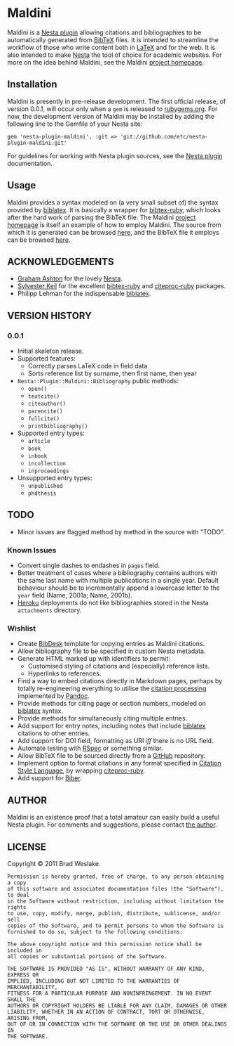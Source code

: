 # Maldini #

Maldini is a [Nesta plugin][nestaplug] allowing citations and bibliographies to be automatically generated from [BibTeX][bibtex] files. It is intended to streamline the workflow of those who write content both in [LaTeX][latex] and for the web.  It is also intended to make [Nesta][nesta] the tool of choice for academic websites. For more on the idea behind Maldini, see the Maldini [project homepage][maldiniproject].

## Installation ##

Maldini is presently in pre-release development. The first official release, of version 0.0.1, will occur only when a `gem` is released to [rubygems.org][rubygems.org]. For now, the development version of Maldini may be installed by adding the following line to the Gemfile of your Nesta site:

    gem 'nesta-plugin-maldini', :git => 'git://github.com/etc/nesta-plugin-maldini.git'

For guidelines for working with Nesta plugin sources, see the [Nesta plugin][nestaplug] documentation.

## Usage ##

Maldini provides a syntax modeled on (a very small subset of) the syntax provided by [biblatex][biblatex].  It is basically a wrapper for [bibtex-ruby][bruby], which looks after the hard work of parsing the BibTeX file. The Maldini [project homepage][maldiniproject] is itself an example of how to employ Maldini. The source from which it is generated can be browsed [here][src], and the BibTeX file it employs can be browsed [here][maldinibib].

## ACKNOWLEDGEMENTS ##

- [Graham Ashton][ashton] for the lovely [Nesta][nesta].
- [Sylvester Keil][keil] for the excellent [bibtex-ruby][bruby] and [citeproc-ruby][cruby] packages.
- Philipp Lehman for the indispensable [biblatex][biblatex].

## VERSION HISTORY ##

### 0.0.1 ###

- Initial skeleton release.
- Supported features:
  - Correctly parses LaTeX code in field data
  - Sorts reference list by surname, then first name, then year
- `Nesta::Plugin::Maldini::Bibliography` public methods:
  - `open()`
  - `textcite()`
  - `citeauthor()`
  - `parencite()`
  - `fullcite()`
  - `printbibliography()`
- Supported entry types:
  - `article`
  - `book`
  - `inbook`
  - `incollection`
  - `inproceedings`
- Unsupported entry types:
  - `unpublished`
  - `phdthesis`

## TODO ##

- Minor issues are flagged method by method in the source with "TODO".

### Known Issues ###

- Convert single dashes to endashes in `pages` field.
- Better treatment of cases where a bibliography contains authors with the same last name with multiple publications in a single year. Default behaviour should be to incrementally append a lowercase letter to the `year` field (Name, 2001a; Name, 2001b).
- [Heroku][heroku] deployments do not like bibliographies stored in the Nesta `attachments` directory.

### Wishlist ###

- Create [BibDesk][bibdesk] template for copying entries as Maldini citations.
- Allow bibliography file to be specified in custom Nesta metadata.
- Generate HTML marked up with identifiers to permit:
  - Customised styling of citations and (especially) reference lists.
  - Hyperlinks to references. 
- Find a way to embed citations directly in Markdown pages, perhaps by totally re-engineering everything to utilise the [citation processing][citepandoc] implemented by [Pandoc][pandoc].
- Provide methods for citing page or section numbers, modeled on [biblatex][biblatex] syntax.
- Provide methods for simultaneously citing multiple entries.
- Add support for entry notes, including notes that include [biblatex][biblatex] citations to other entries.
- Add support for DOI field, formatting as URI *iff* there is no URL field.
- Automate testing with [RSpec][rspec] or something similar.
- Allow BibTeX file to be sourced directly from a [GitHub][github] repository.
- Implement option to format citations in any format specified in [Citation Style Language][csl], by wrapping [citeproc-ruby][cruby].
- Add support for [Biber][biber].

## AUTHOR ##

Maldini is an existence proof that a total amateur can easily build a useful Nesta plugin.  For comments and suggestions, please contact [the author][brad].

## LICENSE ##

Copyright © 2011 Brad Weslake.

    Permission is hereby granted, free of charge, to any person obtaining a copy
    of this software and associated documentation files (the "Software"), to deal
    in the Software without restriction, including without limitation the rights
    to use, copy, modify, merge, publish, distribute, sublicense, and/or sell
    copies of the Software, and to permit persons to whom the Software is
    furnished to do so, subject to the following conditions:

    The above copyright notice and this permission notice shall be included in
    all copies or substantial portions of the Software.

    THE SOFTWARE IS PROVIDED "AS IS", WITHOUT WARRANTY OF ANY KIND, EXPRESS OR
    IMPLIED, INCLUDING BUT NOT LIMITED TO THE WARRANTIES OF MERCHANTABILITY,
    FITNESS FOR A PARTICULAR PURPOSE AND NONINFRINGEMENT. IN NO EVENT SHALL THE
    AUTHORS OR COPYRIGHT HOLDERS BE LIABLE FOR ANY CLAIM, DAMAGES OR OTHER
    LIABILITY, WHETHER IN AN ACTION OF CONTRACT, TORT OR OTHERWISE, ARISING FROM,
    OUT OF OR IN CONNECTION WITH THE SOFTWARE OR THE USE OR OTHER DEALINGS IN
    THE SOFTWARE.

[ashton]: http://www.zerply.com/profile/grahamashton
[bibdesk]: http://bibdesk.sourceforge.net/
[biber]: http://biblatex-biber.sourceforge.net/
[biblatex]: http://ctan.math.utah.edu/ctan/tex-archive/help/Catalogue/entries/biblatex.html
[bibtex]: http://www.ctan.org/pkg/bibtex
[brad]: http://bweslake.org/
[bruby]: http://inukshuk.github.com/bibtex-ruby/
[citepandoc]: http://johnmacfarlane.net/pandoc/README.html#citations
[cruby]: https://github.com/inukshuk/citeproc-ruby
[csl]: http://citationstyles.org/
[github]: http://github.com/
[hamlredcarpet]: https://github.com/nex3/haml/pull/383
[haml]: http://haml-lang.com/
[heroku]: http://www.heroku.com/
[keil]: http://sylvester.keil.or.at/
[latex]: http://www.latex-project.org/
[maldinibib]: https://github.com/etc/bweslake/blob/master/content/attachments/maldini.bib
[maldiniproject]: http://bweslake.org/research/resources/maldini
[nestaplug]: nestacms.com/docs/plugins/
[nesta]: http://nestacms.com/
[pandoc]: http://johnmacfarlane.net/pandoc/index.html
[redcarpet]: https://github.com/tanoku/redcarpet
[rspec]: http://rspec.info/
[rubygems.org]: rubygems.org
[smarty]: http://daringfireball.net/projects/smartypants/
[src]: https://github.com/etc/bweslake/blob/master/content/pages/research/resources/maldini.haml

